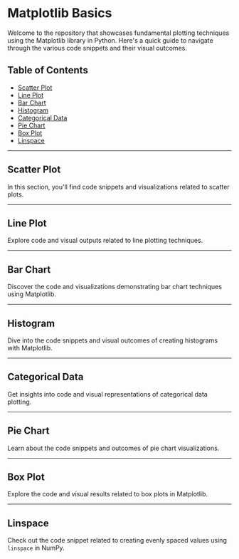 # Matplotlib Basics

Welcome to the repository that showcases fundamental plotting techniques using the Matplotlib library in Python. Here's a quick guide to navigate through the various code snippets and their visual outcomes.

## Table of Contents

- [Scatter Plot](#scatter-plot)
- [Line Plot](#line-plot)
- [Bar Chart](#bar-chart)
- [Histogram](#histogram)
- [Categorical Data](#categorical-data)
- [Pie Chart](#pie-chart)
- [Box Plot](#box-plot)
- [Linspace](#linspace)

---

## Scatter Plot

In this section, you'll find code snippets and visualizations related to scatter plots.

---

## Line Plot

Explore code and visual outputs related to line plotting techniques.

---

## Bar Chart

Discover the code and visualizations demonstrating bar chart techniques using Matplotlib.

---

## Histogram

Dive into the code snippets and visual outcomes of creating histograms with Matplotlib.

---

## Categorical Data

Get insights into code and visual representations of categorical data plotting.

---

## Pie Chart

Learn about the code snippets and outcomes of pie chart visualizations.

---

## Box Plot

Explore the code and visual results related to box plots in Matplotlib.

---

## Linspace

Check out the code snippet related to creating evenly spaced values using `linspace` in NumPy.

